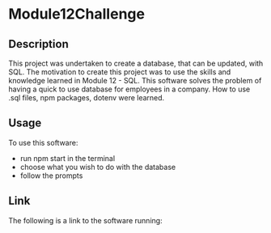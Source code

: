 # Module12Challenge

## Description

This project was undertaken to create a database, that can be updated, with SQL. The motivation to create this project was to use the skills and knowledge learned in Module 12 - SQL. This software solves the problem of having a quick to use database for employees in a company. How to use .sql files, npm packages, dotenv  were learned.

## Usage

To use this software:

- run npm start in the terminal
- choose what you wish to do with the database
- follow the prompts

## Link

The following is a link to the software running:

